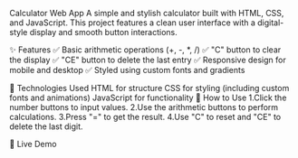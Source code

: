 Calculator Web App
A simple and stylish calculator built with HTML, CSS, and JavaScript. This project features a clean user interface with a digital-style display and smooth button interactions.

✨ Features
✅ Basic arithmetic operations (+, -, *, /)
✅ "C" button to clear the display
✅ "CE" button to delete the last entry
✅ Responsive design for mobile and desktop
✅ Styled using custom fonts and gradients

🚀 Technologies Used
HTML for structure
CSS for styling (including custom fonts and animations)
JavaScript for functionality
🎯 How to Use
1.Click the number buttons to input values.
2.Use the arithmetic buttons to perform calculations.
3.Press "=" to get the result.
4.Use "C" to reset and "CE" to delete the last digit.

📌 Live Demo
